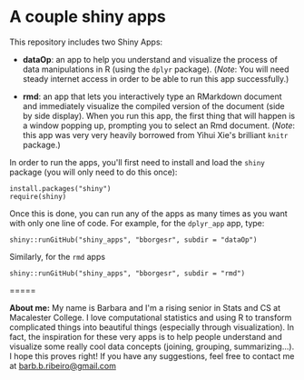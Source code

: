 A couple shiny apps
=====

This repository includes two Shiny Apps:
- **dataOp**: an app to help you understand and visualize the process of data manipulations in R (using the `dplyr` package). (_Note_: You will need steady internet access in order to be able to run this app successfully.)

- **rmd**: an app that lets you interactively type an RMarkdown document and immediately visualize the compiled version of the document (side by side display). When you run this app, the first thing that will happen is a window popping up, prompting you to select an Rmd document. (_Note_: this app was very very heavily borrowed from Yihui Xie's brilliant `knitr` package.)

In order to run the apps, you'll first need to install and load the `shiny` package (you will only need to do this once):

```{r}
install.packages("shiny")
require(shiny)
```

Once this is done, you can run any of the apps as many times as you want with only one line of code. For example, for the `dplyr_app` app, type:

```{r}
shiny::runGitHub("shiny_apps", "bborgesr", subdir = "dataOp")
```

Similarly, for the `rmd` apps

```{r}
shiny::runGitHub("shiny_apps", "bborgesr", subdir = "rmd")
```

=====

**About me:**
My name is Barbara and I'm a rising senior in Stats and CS at Macalester College. I love computational statistics and using R to transform complicated things into beautiful things (especially through visualization). In fact, the inspiration for these very apps is to help people understand and visualize some really cool data concepts (joining, grouping, summarizing...). I hope this proves right! If you have any suggestions, feel free to contact me at barb.b.ribeiro@gmail.com

